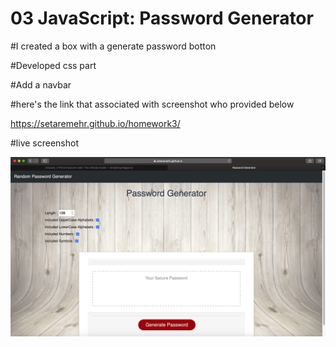 # 03 JavaScript: Password Generator

#I created a box with a generate password botton

#Developed css part

#Add a navbar 

#here's the link that associated with screenshot who provided below

https://setaremehr.github.io/homework3/

#live screenshot
       
![](https://github.com/setaremehr/homework3/blob/master/images/DDAD60C6-CEA8-4AA0-8DE4-094D1B8527B2.jpeg)
